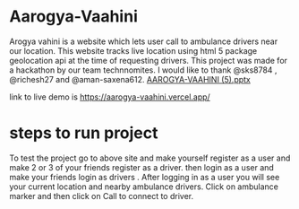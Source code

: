 # Aarogya-Vaahini
Arogya vahini is a website which lets user call to ambulance drivers near our location. This website tracks live location using html 5 package geolocation api at the time of requesting drivers.
This project was made for a hackathon by our team technnomites.
I would like to thank @sks8784 , @richesh27 and @aman-saxena612.
[AAROGYA-VAAHINI (5).pptx](https://github.com/shivang1919/Aarogya-Vaahini/files/11071715/AAROGYA-VAAHINI.5.pptx)

link to live demo is https://aarogya-vaahini.vercel.app/ 
# steps to run project
To test the project go to above site and make yourself register as a user and make 2 or 3 of your friends register as a driver.
then login as a user and make your friends login as drivers . After logging in as a user you will see your current location and  nearby ambulance drivers. Click on ambulance marker and then click on Call to connect to driver.
